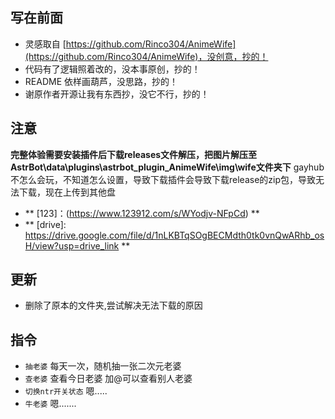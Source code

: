 ## 写在前面 ##
- 灵感取自 [https://github.com/Rinco304/AnimeWife](https://github.com/Rinco304/AnimeWife)，没创意，抄的！
- 代码有了逻辑照着改的，没本事原创，抄的！
- README 依样画葫芦，没思路，抄的！
- 谢原作者开源让我有东西抄，没它不行，抄的！ 

## 注意 ##
**完整体验需要安装插件后下载releases文件解压，把图片解压至AstrBot\data\plugins\astrbot_plugin_AnimeWife\img\wife文件夹下**
gayhub不怎么会玩，不知道怎么设置，导致下载插件会导致下载release的zip包，导致无法下载，现在上传到其他盘
- ** [123]：(https://www.123912.com/s/WYodjv-NFpCd) **
- ** [drive]: https://drive.google.com/file/d/1nLKBTqSOgBECMdth0tk0vnQwARhb_osH/view?usp=drive_link **

## 更新 ##
- 删除了原本的文件夹,尝试解决无法下载的原因

## 指令 ##
- `抽老婆` 每天一次，随机抽一张二次元老婆
- `查老婆` 查看今日老婆 加@可以查看别人老婆
- `切换ntr开关状态` 嗯.....
- `牛老婆` 嗯.......

